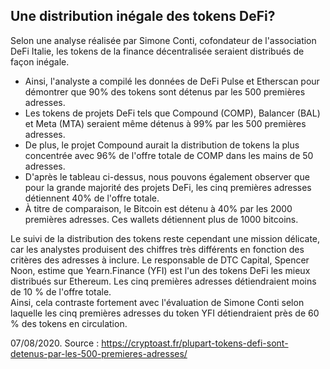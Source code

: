 ## Une distribution inégale des tokens DeFi?  
Selon une analyse réalisée par Simone Conti, cofondateur de l'association DeFi Italie, les tokens de la finance décentralisée seraient distribués de façon inégale.  
- Ainsi, l'analyste a compilé les données de DeFi Pulse et Etherscan pour démontrer que 90% des tokens sont détenus par les 500 premières adresses.  
- Les tokens de projets DeFi tels que Compound (COMP), Balancer (BAL) et Meta (MTA) seraient même détenus à 99% par les 500 premières adresses.  
- De plus, le projet Compound aurait la distribution de tokens la plus concentrée avec 96% de l'offre totale de COMP dans les mains de 50 adresses.  
- D'après le tableau ci-dessus, nous pouvons également observer que pour la grande majorité des projets DeFi, les cinq premières adresses détiennent 40% de l'offre totale.  
- À titre de comparaison, le Bitcoin est détenu à 40% par les 2000 premières adresses. Ces wallets détiennent plus de 1000 bitcoins.  

Le suivi de la distribution des tokens reste cependant une mission délicate, car les analystes produisent des chiffres très différents en fonction des critères des adresses à inclure. 
Le responsable de DTC Capital, Spencer Noon, estime que Yearn.Finance (YFI) est l'un des tokens DeFi les mieux distribués sur Ethereum. Les cinq premières adresses détiendraient moins de 10 % de l'offre totale.  
Ainsi, cela contraste fortement avec l'évaluation de Simone Conti selon laquelle les cinq premières adresses du token YFI détiendraient près de 60 % des tokens en circulation.  


07/08/2020. 
Source : https://cryptoast.fr/plupart-tokens-defi-sont-detenus-par-les-500-premieres-adresses/
